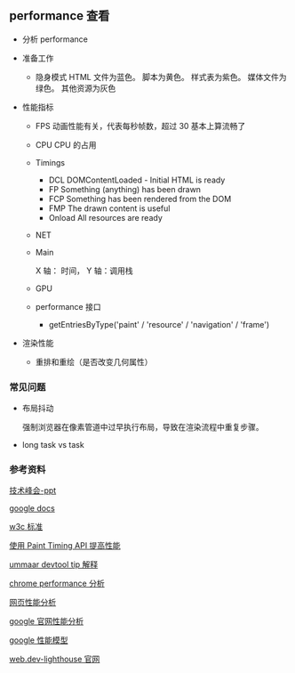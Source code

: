 ## performance 查看

- 分析 performance

- 准备工作

  - 隐身模式
    HTML 文件为蓝色。
    脚本为黄色。
    样式表为紫色。
    媒体文件为绿色。
    其他资源为灰色

- 性能指标

  - FPS 动画性能有关，代表每秒帧数，超过 30 基本上算流畅了

  - CPU CPU 的占用

  - Timings

    - DCL DOMContentLoaded - Initial HTML is ready
    - FP Something (anything) has been drawn
    - FCP Something has been rendered from the DOM
    - FMP The drawn content is useful
    - Onload All resources are ready

  - NET

  - Main

    X 轴： 时间， Y 轴：调用栈

  - GPU

  - performance 接口

    - getEntriesByType('paint' / 'resource' / 'navigation' / 'frame')

- 渲染性能

  - 重排和重绘（是否改变几何属性）

### 常见问题

- 布局抖动

  强制浏览器在像素管道中过早执行布局，导致在渲染流程中重复步骤。

- long task vs task

### 参考资料

[技术峰会-ppt](https://ppt.baomitu.com/d/fbd4a5f5)

[google docs](https://docs.google.com/document/d/1BR94tJdZLsin5poeet0XoTW60M0SjvOJQttKT-JK8HI/view#)

[w3c 标准](https://w3c.github.io/paint-timing/#first-contentful-paint)

[使用 Paint Timing API 提高性能](https://zhuanlan.zhihu.com/p/30389490)

[ummaar devtool tip 解释](https://umaar.com/dev-tips/195-updated-paint-markers/)

[chrome performance 分析](https://www.jianshu.com/p/d8795ff8e079)

[网页性能分析](https://www.jianshu.com/p/d8795ff8e079)

[google 官网性能分析](https://developers.google.com/web/tools/chrome-devtools/evaluate-performance/reference)

[google 性能模型](https://developers.google.com/web/fundamentals/performance/rail)

[web.dev-lighthouse 官网](https://web.dev/first-contentful-paint/)
